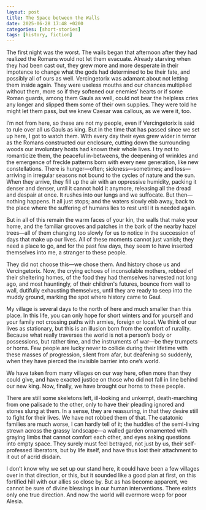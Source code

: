 ```yaml
---
layout: post
title: The Space between the Walls
date: 2025-06-28 17:48 +0200
categories: [short-stories]
tags: [history, fiction]
---
```


The first night was the worst. The wails began that afternoon after they had realized the Romans would not let them evacuate. Already starving when they had been cast out, they grew more and more desperate in their impotence to change what the gods had determined to be their fate, and possibly all of ours as well. Vercingetorix was adamant about not letting them inside again. They were useless mouths and our chances multiplied without them, more so if they softened our enemies’ hearts or if some Roman guards, among them Gauls as well, could not bear the helpless cries any longer and slipped them some of their own supplies. They were told he might let them pass, but we knew Caesar was callous, as we were it, too.

I’m not from here, so these are not my people, even if Vercingetorix is said to rule over all us Gauls as king. But in the time that has passed since we set up here, I got to watch them. With every day their eyes grew wider in terror as the Romans constructed our enclosure, cutting down the surrounding woods our involuntary hosts had known their whole lives. I try not to romanticize them, the peaceful in-betweens, the deepening of wrinkles and the emergence of freckle patterns born with every new generation, like new constellations. There is hunger—often; sickness—sometimes; and loss—arriving in irregular seasons not bound to the cycles of nature and the sun. When they arrive, they fill up the air with an oppressive humidity, packing it denser and denser, until it cannot hold it anymore, releasing all the dread and despair at once. It rushes into our lungs and we suffocate. But then—nothing happens. It all just stops; and the waters slowly ebb away, back to the place where the suffering of humans lies to rest until it is needed again.

But in all of this remain the warm faces of your kin, the walls that make your home, and the familiar grooves and patches in the bark of the nearby hazel trees—all of them changing too slowly for us to notice in the succession of days that make up our lives. All of these moments cannot just vanish; they need a place to go, and for the past few days, they seem to have inserted themselves into me, a stranger to these people.

They did not choose this—we chose them. And history chose us and Vercingetorix. Now, the crying echoes of inconsolable mothers, robbed of their sheltering homes, of the food they had themselves harvested not long ago, and most hauntingly, of their children's futures, bounce from wall to wall, dutifully exhausting themselves, until they are ready to seep into the muddy ground, marking the spot where history came to Gaul.

My village is several days to the north of here and much smaller than this place. In this life, you can only hope for short winters and for yourself and your family not crossing paths with armies, foreign or local. We think of our lives as stationary, but this is an illusion born from the comfort of rurality. Because what really traverses the world is not a person’s body or possessions, but rather time, and the instruments of war—be they trumpets or horns. Few people are lucky never to collide during their lifetime with these masses of progression, silent from afar, but deafening so suddenly, when they have pierced the invisible barrier into one’s world.

We have taken from many villages on our way here, often more than they could give, and have exacted justice on those who did not fall in line behind our new king. Now, finally, we have brought our horns to these people.

There are still some skeletons left, ill-looking and unkempt, death-marching from one palisade to the other, only to have their pleading ignored and stones slung at them. In a sense, they are reassuring, in that they desire still to fight for their lives. We have not robbed them of that. The catatonic families are much worse, I can hardly tell of it; the huddles of the semi-living strewn across the grassy landscape—a walled garden ornamented with graying limbs that cannot comfort each other, and eyes asking questions into empty space. They surely must feel betrayed, not just by us, their self-professed liberators, but by life itself, and have thus lost their attachment to it out of acrid disdain.

I don’t know why we set up our stand here, it could have been a few villages over in that direction, or this, but it sounded like a good plan at first, on this fortified hill with our allies so close by. But as has become apparent, we cannot be sure of divine blessings in our human interventions. There exists only one true direction. And now the world will evermore weep for poor Alesia.

